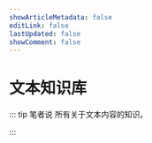 ```yaml
---
showArticleMetadata: false
editLink: false
lastUpdated: false
showComment: false
---
```


# 文本知识库

::: tip 笔者说
所有关于文本内容的知识。

:::
